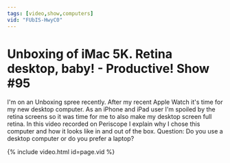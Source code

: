 ```yaml
---
tags: [video,show,computers]
vid: "FUbIS-HwyC0"
---
```


# Unboxing of iMac 5K. Retina desktop, baby! - Productive! Show #95


I'm on an Unboxing spree recently. After my recent Apple Watch it's time for my new desktop computer. As an iPhone and iPad user I'm spoiled by the retina screens so it was time for me to also make my desktop screen full retina. In this video recorded on Periscope I explain why I chose this computer and how it looks like in and out of the box. Question: Do you use a desktop computer or do you prefer a laptop?


{% include video.html id=page.vid %}

<!--More-->

[n]: https://michael.gratis/nozbe